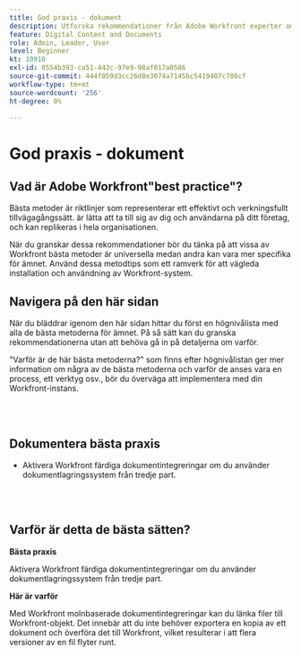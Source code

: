 ```yaml
---
title: God praxis - dokument
description: Utforska rekommendationer från Adobe Workfront experter om hur man skapar, hanterar och använder dokument i Workfront.
feature: Digital Content and Documents
role: Admin, Leader, User
level: Beginner
kt: 10910
exl-id: 0554b393-ca51-443c-97e9-98af017a0586
source-git-commit: 444f059d3cc26d8e3074a7145bc5419407c786cf
workflow-type: tm+mt
source-wordcount: '256'
ht-degree: 0%

---
```


# God praxis - dokument

## Vad är Adobe Workfront&quot;best practice&quot;?

Bästa metoder är riktlinjer som representerar ett effektivt och verkningsfullt tillvägagångssätt. är lätta att ta till sig av dig och användarna på ditt företag, och kan replikeras i hela organisationen.

När du granskar dessa rekommendationer bör du tänka på att vissa av Workfront bästa metoder är universella medan andra kan vara mer specifika för ämnet. Använd dessa metodtips som ett ramverk för att vägleda installation och användning av Workfront-system.

## Navigera på den här sidan

När du bläddrar igenom den här sidan hittar du först en högnivålista med alla de bästa metoderna för ämnet. På så sätt kan du granska rekommendationerna utan att behöva gå in på detaljerna om varför.

&quot;Varför är de här bästa metoderna?&quot; som finns efter högnivålistan ger mer information om några av de bästa metoderna och varför de anses vara en process, ett verktyg osv., bör du överväga att implementera med din Workfront-instans.

</br>
</br>

## Dokumentera bästa praxis

* Aktivera Workfront färdiga dokumentintegreringar om du använder dokumentlagringssystem från tredje part.

</br>
</br>

## Varför är detta de bästa sätten?

**Bästa praxis**

Aktivera Workfront färdiga dokumentintegreringar om du använder dokumentlagringssystem från tredje part.

**Här är varför**

Med Workfront molnbaserade dokumentintegreringar kan du länka filer till Workfront-objekt. Det innebär att du inte behöver exportera en kopia av ett dokument och överföra det till Workfront, vilket resulterar i att flera versioner av en fil flyter runt.
